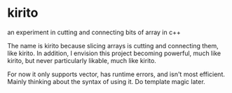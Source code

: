 # kirito
an experiment in cutting and connecting bits of array in c++

The name is kirito because slicing arrays is cutting and connecting them, like kirito. In addition, I envision this project becoming powerful, much like kirito, but never particularly likable, much like kirito.

For now it only supports vector, has runtime errors, and isn't most efficient. Mainly thinking about the syntax of using it. Do template magic later. 
